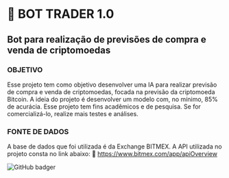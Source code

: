 # 🤖 BOT TRADER 1.0
## Bot para realização de previsões de compra e venda de criptomoedas

### OBJETIVO
Esse projeto tem como objetivo desenvolver uma IA para realizar previsão de compra e venda de criptomoedas, focada na previsão da criptomoeda Bitcoin. A ideia do projeto é desenvolver um modelo com, no mínimo, 85% de acurácia. Esse projeto tem fins acadêmicos e de pesquisa. Se for comercializá-lo, realize mais testes e análises.

### FONTE DE DADOS
A base de dados que foi utilizada é da Exchange BITMEX. A API utilizada no projeto consta no link abaixo:
🔗 https://www.bitmex.com/app/apiOverview


![GitHub badger](https://img.shields.io/static/v1?label=Python&message=3.9.4&color=Blue&style=for-the-badge&logo=Python)
